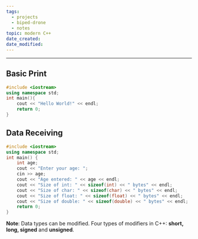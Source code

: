 ```yaml
---
tags:
  - projects
  - biped-drone
  - notes
topic: modern C++
date_created: 
date_modified: 
---
```


___
## Basic Print
~~~cpp
#include <iostream>
using namespace std;
int main(){
	cout << "Hello World!" << endl;
	return 0;
}
~~~
## Data Receiving
~~~cpp
#include <iostream>
using namespace std;
int main() {
	int age;
	cout << "Enter your age: ";
	cin >> age;
	cout << "Age entered: " << age << endl;
	cout << "Size of int: " << sizeof(int) << " bytes" << endl;
	cout << "Size of char: " << sizeof(char) << " bytes" << endl;
	cout << "Size of float: " << sizeof(float) << " bytes" << endl;
	cout << "Size of double: " << sizeof(double) << " bytes" << endl;
	return 0;
}
~~~
**Note**: Data types can be modified. Four types of modifiers in C++: **short, long, signed** and **unsigned**. 